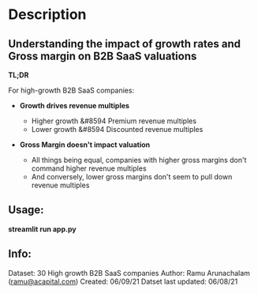 # Description

## Understanding the impact of growth rates and Gross margin on B2B SaaS valuations

**TL;DR**
    
For high-growth B2B SaaS companies:

* **Growth drives revenue multiples**
  * Higher growth &#8594 Premium revenue multiples
  * Lower growth &#8594 Discounted revenue multiples
         
* **Gross Margin doesn't impact valuation**
  * All things being equal, companies with higher gross margins don't command higher revenue multiples
  * And conversely, lower gross margins don't seem to pull down revenue multiples


## Usage: 
**streamlit run app.py**

## Info:

Dataset: 30 High growth B2B SaaS companies
Author: Ramu Arunachalam (ramu@acapital.com)
Created: 06/09/21
Datset last updated: 06/08/21


